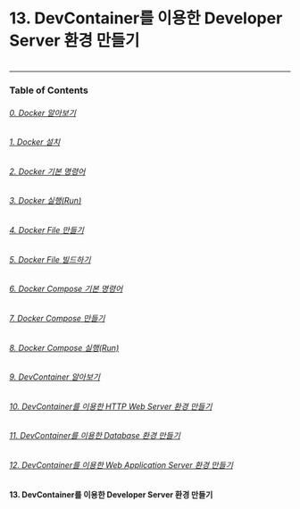 # 13. DevContainer를 이용한 Developer Server 환경 만들기

###

```

```

---

### Table of Contents

###### [0. Docker 알아보기](../../../../)

###### [1. Docker 설치](../1.docker/)

###### [2. Docker 기본 명령어](../2.docker/)

###### [3. Docker 실행(Run)](../3.docker/)

###### [4. Docker File 만들기](../4.docker/)

###### [5. Docker File 빌드하기](../5.docker/)

###### [6. Docker Compose 기본 명령어](../6.docker/)

###### [7. Docker Compose 만들기](../7.docker/)

###### [8. Docker Compose 실행(Run)](../8.docker/)

###### [9. DevContainer 알아보기](../9.docker/)

###### [10. DevContainer를 이용한 HTTP Web Server 환경 만들기](../10.docker/)

###### [11. DevContainer를 이용한 Database 환경 만들기](../11.docker/)

###### [12. DevContainer를 이용한 Web Application Server 환경 만들기](../12.docker/)

#### 13. DevContainer를 이용한 Developer Server 환경 만들기


